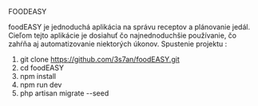 FOODEASY

foodEASY je jednoduchá aplikácia na správu receptov a plánovanie jedál. Cieľom tejto aplikácie je dosiahuť čo najnednoduchšie používanie, čo zahŕňa aj automatizovanie niektorých úkonov.
Spustenie projektu : 
1. git clone https://github.com/3s7an/foodEASY.git
2. cd foodEASY
3. npm install
4. npm run dev
5. php artisan migrate --seed
